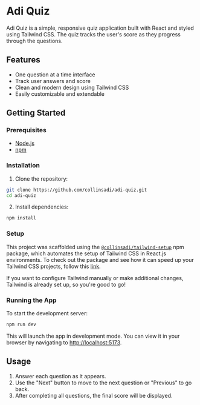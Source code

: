 # Adi Quiz

Adi Quiz is a simple, responsive quiz application built with React and styled using Tailwind CSS. The quiz tracks the user's score as they progress through the questions.

## Features

- One question at a time interface
- Track user answers and score
- Clean and modern design using Tailwind CSS
- Easily customizable and extendable

## Getting Started

### Prerequisites

- [Node.js](https://nodejs.org/)
- [npm](https://www.npmjs.com/)

### Installation

1. Clone the repository:

```bash
git clone https://github.com/collinsadi/adi-quiz.git
cd adi-quiz
```

2. Install dependencies:

```bash
npm install
```

### Setup

This project was scaffolded using the [`@collinsadi/tailwind-setup`](https://www.npmjs.com/package/@collinsadi/tailwind-setup) npm package, which automates the setup of Tailwind CSS in React.js environments. To check out the package and see how it can speed up your Tailwind CSS projects, follow this [link](https://www.npmjs.com/package/@collinsadi/tailwind-setup).

If you want to configure Tailwind manually or make additional changes, Tailwind is already set up, so you're good to go!

### Running the App

To start the development server:

```bash
npm run dev
```

This will launch the app in development mode. You can view it in your browser by navigating to [http://localhost:5173](http://localhost:5173).

## Usage

1. Answer each question as it appears.
2. Use the "Next" button to move to the next question or "Previous" to go back.
3. After completing all questions, the final score will be displayed.
